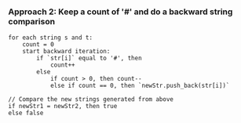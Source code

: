 ### Approach 2: Keep a count of '#' and do a backward string comparison

```
for each string s and t:
	count = 0
	start backward iteration:
		if `str[i]` equal to '#', then
			count++
		else
			if count > 0, then count--
			else if count == 0, then `newStr.push_back(str[i])`

// Compare the new strings generated from above
if newStr1 = newStr2, then true
else false
```
			

